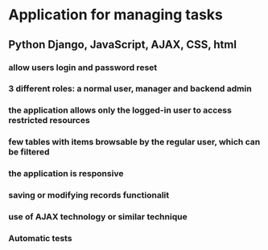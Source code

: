 # Application for managing tasks

## Python Django, JavaScript, AJAX,  CSS, html

### allow users login and password reset
### 3 different roles: a normal user, manager and backend admin 
### the application allows only the logged-in user to access restricted resources
### few tables with items browsable by the regular user, which can be filtered 
### the application is responsive
### saving or modifying records functionalit
### use of AJAX technology or similar technique
### Automatic tests
